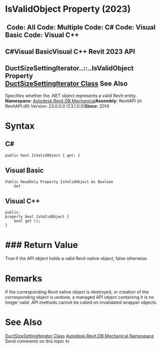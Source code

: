 # IsValidObject Property (2023)

﻿
 Code: All Code: Multiple Code: C# Code: Visual Basic Code: Visual C++   
---  
C#Visual BasicVisual C++
Revit 2023 API  
---  
DuctSizeSettingIterator..::..IsValidObject Property   
[DuctSizeSettingIterator Class](cbbf8157-44b2-6680-c27f-3dd1a7afbaf8.md "DuctSizeSettingIterator Class") See Also  
---  
Specifies whether the .NET object represents a valid Revit entity. 
**Namespace:** [Autodesk.Revit.DB.Mechanical](0eafd899-5912-56fd-94b1-d286156e26fc.md "Autodesk.Revit.DB.Mechanical Namespace")**Assembly:** RevitAPI (in RevitAPI.dll) Version: 23.0.0.0 (23.1.0.0)**Since:** 2014 
# Syntax
C#  
---  
```text
public bool IsValidObject { get; }
```
  
Visual Basic  
---  
```text
Public ReadOnly Property IsValidObject As Boolean
	Get
```
  
Visual C++  
---  
```text
public:
property bool IsValidObject {
	bool get ();
}
```
  
# ### Return Value
True if the API object holds a valid Revit native object, false otherwise. 
# Remarks
If the corresponding Revit native object is destroyed, or creation of the corresponding object is undone, a managed API object containing it is no longer valid. API methods cannot be called on invalidated wrapper objects. 
# See Also
[DuctSizeSettingIterator Class](cbbf8157-44b2-6680-c27f-3dd1a7afbaf8.md "DuctSizeSettingIterator Class")
[Autodesk.Revit.DB.Mechanical Namespace](0eafd899-5912-56fd-94b1-d286156e26fc.md "Autodesk.Revit.DB.Mechanical Namespace")
Send comments on this topic to 